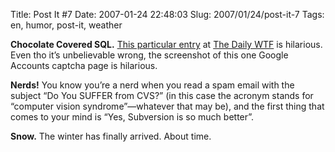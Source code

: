 Title: Post It #7
Date: 2007-01-24 22:48:03
Slug: 2007/01/24/post-it-7
Tags: en, humor, post-it, weather


**Chocolate Covered SQL.** [This particular entry][1] at [The Daily WTF][2] is hilarious. Even tho it’s unbelievable wrong, the screenshot of this one Google Accounts captcha page is hilarious.

**Nerds!** You know you’re a nerd when you read a spam email with the subject “Do You SUFFER from CVS?” (in this case the acronym stands for “computer vision syndrome”—whatever that may be), and the first thing that comes to your mind is “Yes, Subversion is so much better”.

**Snow.** The winter has finally arrived. About time.

   [1]: http://thedailywtf.com/Articles/Chocolate_Covered_SQL.aspx
   [2]: http://thedailywtf.com/
